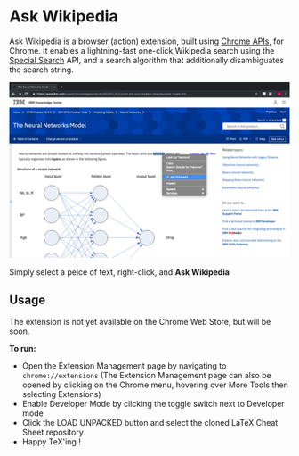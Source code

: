 # Ask Wikipedia

Ask Wikipedia is a browser (action) extension, built using [Chrome APIs](https://developers.chrome.com/extensions/api_index), for Chrome. It enables a lightning-fast one-click Wikipedia search using the [Special Search](https://en.wikipedia.org/wiki/Wikipedia:Special:Search) API, and a search algorithm that additionally disambiguates the search string. 

![screenshot](/screenshot.png)

Simply select a peice of text, right-click, and __Ask Wikipedia__

## Usage
The extension is not yet available on the Chrome Web Store, but will be soon.

__To run:__
<ul>
  <li>Open the Extension Management page by navigating to <code>chrome://extensions</code> (The Extension Management page can also be opened by clicking on the Chrome menu, hovering over More Tools then selecting Extensions)</li>
  <li>Enable Developer Mode by clicking the toggle switch next to Developer mode</li>
  <li>Click the LOAD UNPACKED button and select the cloned LaTeX Cheat Sheet repository</li>
  <li>Happy TeX'ing !</li>
</ul>
